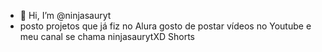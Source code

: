 - 👋 Hi, I’m @ninjasauryt
-  posto projetos que já fiz no Alura 
gosto de postar vídeos no Youtube e meu canal se chama ninjasaurytXD Shorts
<!---
ninjasauryt/ninjasauryt is a ✨ special ✨ repository because its `README.md` (this file) appears on your GitHub profile.
You can click the Preview link to take a look at your changes.
--->
